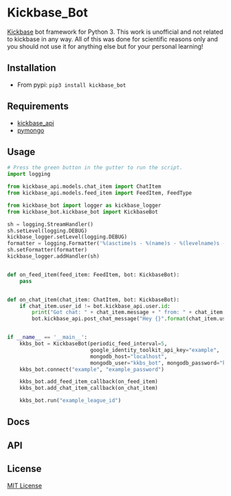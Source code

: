 # Kickbase_Bot
[Kickbase](https://www.kickbase.com/) bot framework for Python 3.  This work is unofficial and not related to kickbase in any way. All of this was done for scientific reasons only and you should not use it for anything else but for your personal learning!

## Installation
- From pypi:
`pip3 install kickbase_bot`

## Requirements
- [kickbase_api](https://github.com/kevinskyba/kickbase-api-python/)
- [pymongo](https://github.com/mongodb/mongo-python-driver)

## Usage
```python
# Press the green button in the gutter to run the script.
import logging

from kickbase_api.models.chat_item import ChatItem
from kickbase_api.models.feed_item import FeedItem, FeedType

from kickbase_bot import logger as kickbase_logger
from kickbase_bot.kickbase_bot import KickbaseBot

sh = logging.StreamHandler()
sh.setLevel(logging.DEBUG)
kickbase_logger.setLevel(logging.DEBUG)
formatter = logging.Formatter('%(asctime)s - %(name)s - %(levelname)s - %(message)s')
sh.setFormatter(formatter)
kickbase_logger.addHandler(sh)


def on_feed_item(feed_item: FeedItem, bot: KickbaseBot):
    pass


def on_chat_item(chat_item: ChatItem, bot: KickbaseBot):
    if chat_item.user_id != bot.kickbase_api.user.id:
        print("Got chat: " + chat_item.message + " from: " + chat_item.username)
        bot.kickbase_api.post_chat_message("Hey {}".format(chat_item.username), bot.selected_league)


if __name__ == '__main__':
    kkbs_bot = KickbaseBot(periodic_feed_interval=5,
                           google_identity_toolkit_api_key="example",
                           mongodb_host="localhost",
                           mongodb_user="kkbs_bot", mongodb_password="kkbs_bot")
    kkbs_bot.connect("example", "example_password")

    kkbs_bot.add_feed_item_callback(on_feed_item)
    kkbs_bot.add_chat_item_callback(on_chat_item)

    kkbs_bot.run("example_league_id")
```

## Docs


## API


## License

[MIT License](LICENSE.md)